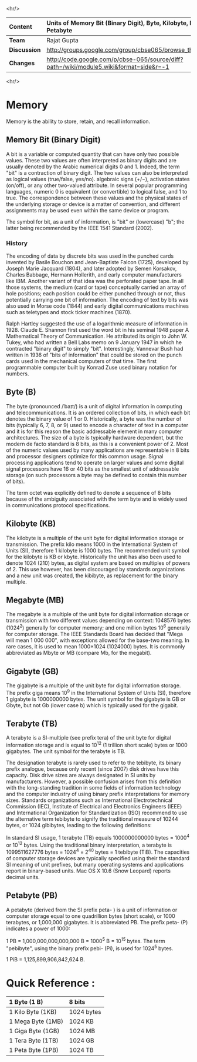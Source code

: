 

&lt;hr/&gt;


| **Content** |  Units of Memory Bit (Binary Digit), Byte, Kilobyte, Megabyte, Gigabyte, Terabyte, Petabyte |
|:------------|:--------------------------------------------------------------------------------------------|
| **Team**    | Rajat Gupta                                                                                 |
| **Discussion** | http://groups.google.com/group/cbse065/browse_thread/thread/1607fd29dd31bdcb                |
| **Changes** | http://code.google.com/p/cbse-065/source/diff?path=/wiki/module5.wiki&format=side&r=-1      |



&lt;hr/&gt;





# **Memory** #

Memory is the ability to store, retain, and recall information.

## **Memory Bit (Binary Digit)** ##

A bit is a variable or computed quantity that can have only two possible values. These two values are often interpreted as binary digits and are usually denoted by the Arabic numerical digits 0 and 1. Indeed, the term "bit" is a contraction of binary digit. The two values can also be interpreted as logical values (true/false, yes/no). algebraic signs (+/−), activation states (on/off), or any other two-valued attribute. In several popular programming languages, numeric 0 is equivalent (or convertible) to logical false, and 1 to true. The correspondence between these values and the physical states of the underlying storage or device is a matter of convention, and different assignments may be used even within the same device or program.

The symbol for bit, as a unit of information, is "bit" or (lowercase) "b"; the latter being recommended by the IEEE 1541 Standard (2002).

### **History** ###

The encoding of data by discrete bits was used in the punched cards invented by Basile Bouchon and Jean-Baptiste Falcon (1725), developed by Joseph Marie Jacquard (1804), and later adopted by Semen Korsakov, Charles Babbage, Hermann Hollerith, and early computer manufacturers like IBM. Another variant of that idea was the perforated paper tape. In all those systems, the medium (card or tape) conceptually carried an array of hole positions; each position could be either punched through or not, thus potentially carrying one bit of information. The encoding of text by bits was also used in Morse code (1844) and early digital communications machines such as teletypes and stock ticker machines (1870).

Ralph Hartley suggested the use of a logarithmic measure of information in 1928. Claude E. Shannon first used the word bit in his seminal 1948 paper A Mathematical Theory of Communication. He attributed its origin to John W. Tukey, who had written a Bell Labs memo on 9 January 1947 in which he contracted "binary digit" to simply "bit". Interestingly, Vannevar Bush had written in 1936 of "bits of information" that could be stored on the punch cards used in the mechanical computers of that time. The first programmable computer built by Konrad Zuse used binary notation for numbers.

## **Byte (B)** ##
The byte (pronounced /ˈbaɪt/) is a unit of digital information in computing and telecommunications. It is an ordered collection of bits, in which each bit denotes the binary value of 1 or 0. Historically, a byte was the number of bits (typically 6, 7, 8, or 9) used to encode a character of text in a computer and it is for this reason the basic addressable element in many computer architectures. The size of a byte is typically hardware dependent, but the modern de facto standard is 8 bits, as this is a convenient power of 2. Most of the numeric values used by many applications are representable in 8 bits and processor designers optimize for this common usage. Signal processing applications tend to operate on larger values and some digital signal processors have 16 or 40 bits as the smallest unit of addressable storage (on such processors a byte may be defined to contain this number of bits).

The term octet was explicitly defined to denote a sequence of 8 bits because of the ambiguity associated with the term byte and is widely used in communications protocol specifications.


## **Kilobyte (KB)** ##
The kilobyte is a multiple of the unit byte for digital information storage or transmission. The prefix kilo means 1000 in the International System of Units (SI), therefore 1 kilobyte is 1000 bytes. The recommended unit symbol for the kilobyte is KB or kbyte. Historically the unit has also been used to denote 1024 (210) bytes, as digital system are based on multiples of powers of 2. This use however, has been discouraged by standards organizations and a new unit was created, the kibibyte, as replacement for the binary multiple.

## **Megabyte (MB)** ##
The megabyte is a multiple of the unit byte for digital information storage or transmission with two different values depending on context: 1048576 bytes (1024<sup>2</sup>) generally for computer memory; and one million bytes 10<sup>6</sup> generally for computer storage. The IEEE Standards Board has decided that "Mega will mean 1 000 000", with exceptions allowed for the base-two meaning. In rare cases, it is used to mean 1000×1024 (1024000) bytes. It is commonly abbreviated as Mbyte or MB (compare Mb, for the megabit).

## **Gigabyte (GB)** ##
The gigabyte is a multiple of the unit byte for digital information storage. The prefix giga means 10<sup>9</sup> in the International System of Units (SI), therefore 1 gigabyte is 1000000000 bytes. The unit symbol for the gigabyte is GB or Gbyte, but not Gb (lower case b) which is typically used for the gigabit.

## **Terabyte (TB)** ##
A terabyte is a SI-multiple (see prefix tera) of the unit byte for digital information storage and is equal to 10<sup>12</sup> (1 trillion short scale) bytes or 1000 gigabytes. The unit symbol for the terabyte is TB.

The designation terabyte is rarely used to refer to the tebibyte, its binary prefix analogue, because only recent (since 2007) disk drives have this capacity. Disk drive sizes are always designated in SI units by manufacturers. However, a possible confusion arises from this definition with the long-standing tradition in some fields of information technology and the computer industry of using binary prefix interpretations for memory sizes. Standards organizations such as International Electrotechnical Commission (IEC), Institute of Electrical and Electronics Engineers (IEEE) and International Organization for Standardization (ISO) recommend to use the alternative term tebibyte to signify the traditional measure of 10244 bytes, or 1024 gibibytes, leading to the following definitions:

In standard SI usage, 1 terabyte (TB) equals 1000000000000 bytes = 1000<sup>4</sup> or 10<sup>12</sup> bytes.
Using the traditional binary interpretation, a terabyte is 1099511627776 bytes = 1024<sup>4</sup> = 2<sup>40</sup> bytes = 1 tebibyte (TiB).
The capacities of computer storage devices are typically specified using their the standard SI meaning of unit prefixes, but many operating systems and applications report in binary-based units. Mac OS X 10.6 (Snow Leopard) reports decimal units.

## **Petabyte (PB)** ##
A petabyte (derived from the SI prefix peta- ) is a unit of information or computer storage equal to one quadrillion bytes (short scale), or 1000 terabytes, or 1,000,000 gigabytes. It is abbreviated PB. The prefix peta- (P) indicates a power of 1000:

1 PB = 1,000,000,000,000,000 B = 1000<sup>5</sup> B = 10<sup>15</sup> bytes.
The term "pebibyte", using the binary prefix pebi- (Pi), is used for 1024<sup>5</sup> bytes.

1 PiB = 1,125,899,906,842,624 B.

# Quick Reference : #
| 1      Byte (1 B) | 8    bits |
|:------------------|:----------|
| 1 Kilo Byte (1KB) | 1024 bytes |
| 1 Mega Byte (1MB) | 1024 KB   |
| 1 Giga Byte (1GB) | 1024 MB   |
| 1 Tera Byte (1TB) | 1024 GB   |
| 1 Peta Byte (1PB) | 1024 TB   |